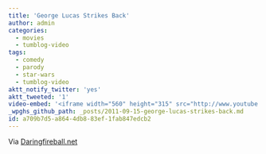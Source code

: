 ```yaml
---
title: 'George Lucas Strikes Back'
author: admin
categories:
  - movies
  - tumblog-video
tags:
  - comedy
  - parody
  - star-wars
  - tumblog-video
aktt_notify_twitter: 'yes'
aktt_tweeted: '1'
video-embed: '<iframe width="560" height="315" src="http://www.youtube.com/embed/_BMgegut3UM?rel=0&amp;hd=1" frameborder="0" allowfullscreen></iframe>'
_wpghs_github_path: _posts/2011-09-15-george-lucas-strikes-back.md
id: a709b7d5-a864-4db8-83ef-1fab847edcb2
---
```

<p>Via <a href="http://daringfireball.net/linked/2011/09/14/lucas" title="" target="">Daringfireball.net</a></p>
